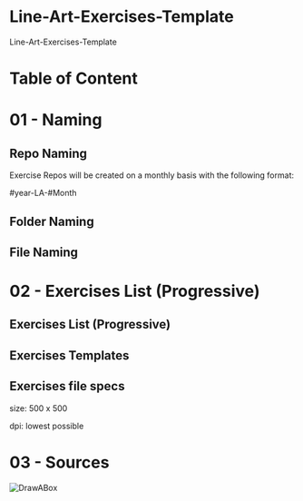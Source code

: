 # Line-Art-Exercises-Template
Line-Art-Exercises-Template


# Table of Content




# 01 - Naming

## Repo Naming

Exercise Repos will be created on a monthly basis with the following format:

#year-LA-#Month




## Folder Naming

## File Naming



# 02 - Exercises List (Progressive)

## Exercises List (Progressive)

## Exercises Templates

## Exercises file specs

size:
500 x 500 

dpi:
lowest possible


# 03 - Sources

![DrawABox](https://drawabox.com)
